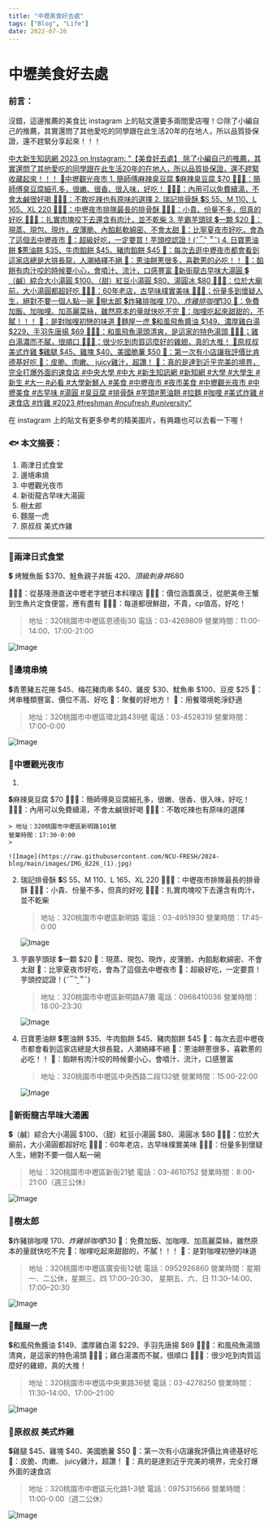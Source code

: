 ```yaml
---
title: "中壢美食好去處"
tags: ["Blog", "Life"]
date: 2022-07-26
---
```

# 中壢美食好去處

### 前言：

沒錯，這邊推薦的美食比 instagram 上的貼文還要多兩間愛店喔！😉除了小編自己的推薦，其實還問了其他愛吃的同學跟在此生活20年的在地人，所以品質掛保證，還不趕緊分享起來！！！

[中大新生知訊網 2023 on Instagram: "【美食好去處】 除了小編自己的推薦，其實還問了其他愛吃的同學跟在此生活20年的在地人，所以品質掛保證，還不趕緊收藏起來！！！  📍中壢觀光夜市    1. 簡師傅麻辣臭豆腐  💲麻辣臭豆腐 $70  💁🏻‍♀️：簡師傅臭豆腐細孔多，很嫩、很香、很入味，好吃！  💁🏻‍♂️：內用可以免費續湯，不會太鹹很好喝  💁🏻‍♀️：不敢吃辣也有原味的選擇    2. 瑞記排骨酥  💲S 55、M 110、L 165、XL 220  💁🏻‍♂️：中壢夜市排隊最長的排骨酥  💁🏻‍♀️：小貴、份量不多，但真的好吃  💁🏻‍♂️：扎實肉塊咬下去還含有肉汁，並不乾柴    3. 芋霸芋頭球   💲一顆 $20  🐰：現蒸、現包、現炸，皮薄脆、內餡鬆軟綿密、不會太甜  🐷：比寧夏夜市好吃，會為了這個去中壢夜市  🐰：超級好吃，一定要買！芋頭控認證！(˶‾᷄ ⁻̫ ‾᷅˵)   4. 日寶蔥油餅  💲蔥油餅 $35、牛肉餡餅 $45、豬肉餡餅 $45  🐷：每次去逛中壢夜市都會看到這家店總是大排長龍，人潮絡繹不絕  🐰：蔥油餅蔥很多，喜歡蔥的必吃！！  🐷：餡餅有肉汁咬的時候要小心，會噴汁、流汁，口感豐富  📍新街龍古早味大湯圓  💲（鹹）綜合大小湯圓 $100、（甜）紅豆小湯圓 $80、湯圓冰 $80  💁🏻‍♀️：位於大廟前，大小湯圓都超好吃  💁🏻‍♂️：60年老店，古早味樸實美味  💁🏻‍♀️；份量多到懷疑人生，絕對不要一個人點一碗  📍樹太郎  💲炸豬排咖哩 $170、炸雞排咖哩$130  🐰：免費加飯、加咖哩、加高麗菜絲，雖然原本的量就快吃不完  🐷：咖哩吃起來甜甜的，不膩！！！  🐰：是對咖哩初戀的味道  📍麵屋一虎  💲和風飛魚醬油 $149、濃厚雞白湯 $229、手羽先唐揚 $69  💁🏻‍♂️：和風飛魚湯頭清爽，是這家的特色湯頭  💁🏻‍♀️；雞白湯濃而不膩，很順口  💁🏻‍♂️：很少吃到肉質這麼好的雞翅，真的大推！  📍原叔叔 美式炸雞  💲雞腿 $45、雞塊 $40、美國脆薯 $50  🐷：第一次有小店讓我評價比肯德基好吃  🐰：皮脆、肉嫩、 juicy雞汁，超讚！  🐷：真的是達到近乎完美的境界，完全打爆外面的速食店   #中央大學 #中大 #新生知訊網 #新知網  #大學 #大學生 #新生 #大一 #必看 #大學新鮮人 #美食 #中壢夜市 #夜市美食 #中壢觀光夜市 #中壢美食 #古早味 #湯圓 #臭豆腐 #排骨酥 #芋頭#蔥油餅 #拉麵 #咖哩 #美式炸雞 #速食店 #炸雞 #2023 #freshman #ncufresh #university"](https://www.instagram.com/p/Cu3gMRcrNrK/?utm_source=ig_web_copy_link&igshid=MzRlODBiNWFlZA==)

在 instagram 上的貼文有更多參考的精美圖片，有興趣也可以去看一下喔！

### 🐟 本文摘要：

1. 兩津日式食堂
2. 邊境串燒
3. 中壢觀光夜市
4. 新街龍古早味大湯圓
5. 樹太郎
6. 麵屋一虎
7. 原叔叔 美式炸雞

---

### 📍兩津日式食堂

💲 烤鰻魚飯 $370、鮭魚親子丼飯 $420、頂級刺身丼$680

💁🏻‍♀️：從基隆港直送中壢老字號日本料理店
💁🏻‍♂️：價位涵蓋廣泛，從肥美帝王蟹到生魚片定食便當，應有盡有
💁🏻‍♀️：每道都很鮮甜，不貴，cp值高，好吃！

> 地址：320桃園市中壢區恩德街30
電話：03-4269809
營業時間：11:00-14:00、17:00-21:00
> 

![Image](https://raw.githubusercontent.com/NCU-FRESH/2024-blog/main/images/2023-07-25-3.55.51.jpg)

### 📍邊境串燒

💲青蔥豬五花捲 $45、梅花豬肉串 $40、雞皮 $30、魷魚串 $100、豆皮 $25
🐰：烤串種類豐富、價位不高、好吃
🐷：聚餐的好地方！
🐰：用餐環境乾淨舒適

> 地址：320桃園市中壢區環北路439號
電話：03-4528319
營業時間：17:00-0:00
> 

![Image](https://raw.githubusercontent.com/NCU-FRESH/2024-blog/main/images/2023-07-25.jpg)

### 📍中壢觀光夜市

1. 
💲麻辣臭豆腐 $70
💁🏻‍♀️：簡師傅臭豆腐細孔多，很嫩、很香、很入味，好吃！
💁🏻‍♂️：內用可以免費續湯，不會太鹹很好喝
💁🏻‍♀️：不敢吃辣也有原味的選擇
    
    > 地址：320桃園市中壢區新明路101號
    營業時間：17:30-0:00
    > 
    
    ![Image](https://raw.githubusercontent.com/NCU-FRESH/2024-blog/main/images/IMG_8226_(1).jpg)
    
2. 瑞記排骨酥
💲S 55、M 110、L 165、XL 220
💁🏻‍♂️：中壢夜市排隊最長的排骨酥
💁🏻‍♀️：小貴、份量不多，但真的好吃
💁🏻‍♂️：扎實肉塊咬下去還含有肉汁，並不乾柴
    
    > 地址：320桃園市中壢區新明路
    電話：03-4951930
    營業時間：17:45-0:00
    > 
    
    ![Image](https://raw.githubusercontent.com/NCU-FRESH/2024-blog/main/images/S__42090528.jpg)
    
3. 芋霸芋頭球
💲一顆 $20
🐰：現蒸、現包、現炸，皮薄脆、內餡鬆軟綿密、不會太甜
🐷：比寧夏夜市好吃，會為了這個去中壢夜市
🐰：超級好吃，一定要買！芋頭控認證！(˶‾᷄ ⁻̫ ‾᷅˵)
    
    > 地址：320桃園市中壢區新明路A7攤
    電話：0968410036
    營業時間：18:00-23:30
    > 
    
    ![Image](https://raw.githubusercontent.com/NCU-FRESH/2024-blog/main/images/IMG_8223_(1).jpg)
    
4. 日寶蔥油餅
💲蔥油餅 $35、牛肉餡餅 $45、豬肉餡餅 $45
🐷：每次去逛中壢夜市都會看到這家店總是大排長龍，人潮絡繹不絕
🐰：蔥油餅蔥很多，喜歡蔥的必吃！！
🐷：餡餅有肉汁咬的時候要小心，會噴汁、流汁，口感豐富
    
    > 地址：320桃園市中壢區中央西路二段132號
    營業時間：15:00-22:00
    > 
    
    ![Image](https://raw.githubusercontent.com/NCU-FRESH/2024-blog/main/images/IMG_8201.jpg)    

### 📍新街龍古早味大湯圓

💲（鹹）綜合大小湯圓 $100、（甜）紅豆小湯圓 $80、湯圓冰 $80
💁🏻‍♀️：位於大廟前，大小湯圓都超好吃
💁🏻‍♂️：60年老店，古早味樸實美味
💁🏻‍♀️：份量多到懷疑人生，絕對不要一個人點一碗

> 地址：320桃園市中壢區新街21號
電話：03-4610752
營業時間：8:00-21:00（週三公休）
> 

![Image](https://raw.githubusercontent.com/NCU-FRESH/2024-blog/main/images/S__42090530.jpg)

### 📍樹太郎

💲炸豬排咖哩 $170、炸雞排咖哩$130
🐰：免費加飯、加咖哩、加高麗菜絲，雖然原本的量就快吃不完
🐷：咖哩吃起來甜甜的，不膩！！！
🐰：是對咖哩初戀的味道

> 地址：320桃園市中壢區廣安街12號
電話：0952926860
營業時間：星期一、二公休，星期三、四 17:00–20:30，
                   星期五、六、日 11:30–14:00、17:00–20:30
> 

![Image](https://raw.githubusercontent.com/NCU-FRESH/2024-blog/main/images/_com.apple.Pasteboard.j53brG.png)

### 📍麵屋一虎

💲和風飛魚醬油 $149、濃厚雞白湯 $229、手羽先唐揚 $69
💁🏻‍♂️：和風飛魚湯頭清爽，是這家的特色湯頭
💁🏻‍♀️；雞白湯濃而不膩，很順口
💁🏻‍♂️：很少吃到肉質這麼好的雞翅，真的大推！

> 地址：320桃園市中壢區中央東路36號
電話：03-4278250
營業時間：11:30–14:00、17:00–21:00
> 

![Image](https://raw.githubusercontent.com/NCU-FRESH/2024-blog/main/images/S__42090534.jpg)

### 📍原叔叔 美式炸雞

💲雞腿 $45、雞塊 $40、美國脆薯 $50
🐷：第一次有小店讓我評價比肯德基好吃
🐰：皮脆、肉嫩、 juicy雞汁，超讚！
🐷：真的是達到近乎完美的境界，完全打爆外面的速食店

> 地址：320桃園市中壢區元化路1-3號
電話：0975315666
營業時間：11:00-0:00（週二公休）
> 

![Image](https://raw.githubusercontent.com/NCU-FRESH/2024-blog/main/images/IMG_8215.jpg)
